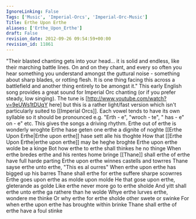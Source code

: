 ```yaml
---
IgnoreLinking: False
Tags: ['Music', 'Imperial-Orcs', 'Imperial-Orc-Music']
Title: Erthe Upon Erthe
aliases: ['Erthe_Upon_Erthe']
draft: False
revision_date: 2012-09-26 09:54:59+00:00
revision_id: 11861
---
```


"Their blasted chanting gets into your head... it is solid and endless, like their marching battle lines. On and on they chant, and every so often you hear something you understand amongst the guttural noise - something about sharp blades, or rotting flesh. It is one thing facing this across a battlefield and another thing entirely to be amongst it." 
This early English song provides a great sound for Imperial Orc chanting (or if you prefer steady, low singing). The tune is [http://www.youtube.com/watch?v=9eUWs1tDUqY here] but this is a rather light/fast version which isn't particularly suited to [[Imperial Orcs]]. 
Each vowel tends to have its own syllable so it should be pronounced e.g. "Erth - e", "wroch - te", " has - e" on - e" etc. This gives the songs a driving rhythm.
Erthe out of erthe is wonderly wroghte
Erthe hase geten one erthe a dignite of noghte
[[Erthe Upon Erthe|Erthe upon erthe]] hase sett alle his thoghte
How that [[Erthe Upon Erthe|erthe upon erthe]] may be heghe broghte
Erthe upon erthe wolde be a kinge
Bot how erthe to erthe shall thinkes he no thinge
When erthe bredes erthe and his rentes home bringe
[[Thane]] shall erthe of erthe have full harde parting
Erthe upon erthe winnes castells and towrres
Thane sayse erthe unto erthe, "This es al ourres"
When erthe upon erthe has bigged up his barres
Thane shall erthe for erthe suffere sharpe scowrres
Erthe goes upon erthe as molde upon molde
He that gose upon erthe, gleterande as golde
Like erthe never more go to erthe sholde
And yitt shall erthe unto erthe ga rathere than he wolde
Whye erthe lurves erthe, wondere me thinke
Or why erthe for erthe sholde other swete or swinke
For when erthe upon erthe has broughte within brinke
Thane shall erthe of erthe have a foul stinke